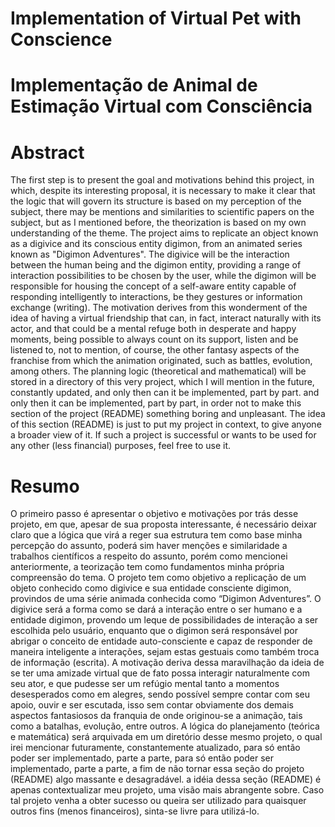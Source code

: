 # Implementation of Virtual Pet with Conscience
# Implementação de Animal de Estimação Virtual com Consciência


# Abstract
  The first step is to present the goal and motivations behind this project, in which, despite its interesting proposal, it is necessary to make it clear that the logic that will govern its structure is based on my perception of the subject, there may be mentions and similarities to scientific papers on the subject, but as I mentioned before, the theorization is based on my own understanding of the theme.
  The project aims to replicate an object known as a digivice and its conscious entity digimon, from an animated series known as "Digimon Adventures". The digivice will be the interaction between the human being and the digimon entity, providing a range of interaction possibilities to be chosen by the user, while the digimon will be responsible for housing the concept of a self-aware entity capable of responding intelligently to interactions, be they gestures or information exchange (writing).
  The motivation derives from this wonderment of the idea of having a virtual friendship that can, in fact, interact naturally with its actor, and that could be a mental refuge both in desperate and happy moments, being possible to always count on its support, listen and be listened to, not to mention, of course, the other fantasy aspects of the franchise from which the animation originated, such as battles, evolution, among others. 
  The planning logic (theoretical and mathematical) will be stored in a directory of this very project, which I will mention in the future, constantly updated, and only then can it be implemented, part by part. and only then it can be implemented, part by part, in order not to make this section of the project (README) something boring and unpleasant. The idea of this section (README) is just to put my project in context, to give anyone a broader view of it.
  If such a project is successful or wants to be used for any other (less financial) purposes, feel free to use it.

# Resumo
  O primeiro passo é apresentar o objetivo e motivações por trás desse projeto, em que, apesar de sua proposta interessante, é necessário deixar claro que a lógica que virá a reger sua estrutura tem como base minha percepção do assunto, poderá sim haver menções e similaridade a trabalhos científicos a respeito do assunto, porém como mencionei anteriormente, a teorização tem como fundamentos minha própria compreensão do tema.
  O projeto tem como objetivo a replicação de um objeto conhecido como digivice e sua entidade consciente digimon, provindos de uma série animada conhecida como “Digimon Adventures”. O digivice será a forma como se dará a interação entre o ser humano e a entidade digimon, provendo um leque de possibilidades de interação a ser escolhida pelo usuário, enquanto que o digimon será responsável por abrigar o conceito de entidade auto-consciente e capaz de responder de maneira inteligente a interações, sejam estas gestuais como também troca de informação (escrita).
  A motivação deriva dessa maravilhação da ideia de se ter uma amizade virtual que de fato possa interagir naturalmente com seu ator, e que pudesse ser um refúgio mental tanto a momentos desesperados como em alegres, sendo possível sempre contar com seu apoio, ouvir e ser escutada, isso sem contar obviamente dos demais aspectos fantasiosos da franquia de onde originou-se a animação, tais como a batalhas, evolução, entre outros. A lógica do planejamento (teórica e matemática) será arquivada em um diretório desse mesmo projeto, o qual irei mencionar futuramente, constantemente atualizado, para só então poder ser implementado, parte a parte, para só então poder ser implementado, parte a parte, a fim de não tornar essa seção do projeto (README) algo massante e desagradável. a idéia dessa seção (README) é apenas contextualizar meu projeto, uma visão mais abrangente sobre.
  Caso tal projeto venha a obter sucesso ou queira ser utilizado para quaisquer outros fins (menos financeiros), sinta-se livre para utilizá-lo.
